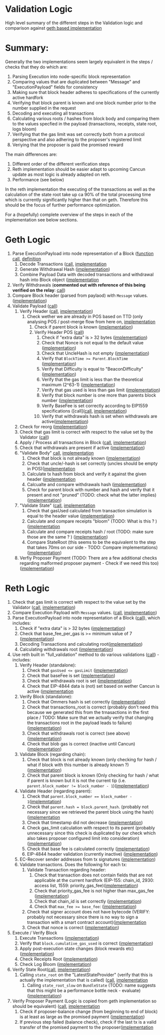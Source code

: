 # Validation Logic
High level summary of the different steps in the Validation logic and comparison against [geth based implementation](https://github.com/ultrasoundmoney/builder/pull/1)

# Summary:
Generally the two implementations seem largely equivalent in the steps / checks that they do which are:
1. Parsing Execution into node-specific block representation
2. Comparing values that are duplicated between "Message" and "ExecutionPayload" fields for consistency
3. Making sure that block header adheres to specifications of the currently active hardfork 
4. Verifying that block parent is known and one block number prior to the number supplied in the request
4. Decoding and executing all transactions
5. Calculating various roots / hashes from block body and comparing them to the values specfied in the payload (transactions, receipts, state root, logs bloom)
6. Verifying that the gas limit was set correctly both from a protocol perspective and also adhering to the proposer's registered limit
7. Veriying that the proposer is paid the promised reward

The main differences are:
1. Different order of the different verification steps
2. Reth implementation should be easier adapt to upcoming Cancun update as most logic is already adapted on reth.
3. Performance (see below)

In the reth implementation the executing of the transactions as well as the calculation of the state root take up ca 90% of the total processing time which is currently significantly higher than that on geth. Therefore this should be the focus of further performance optimization.

For a (hopefully) complete overview of the steps in each of the implementation see below sections.

# Geth Logic
1. Parse ExecutionPayload into node representation of a Block ([function call](https://github.com/ultrasoundmoney/builder/blob/aa8f1a597901f303551b21d2bbf637dea1205624/eth/block-validation/api.go#L124), [definition](https://github.com/ultrasoundmoney/builder/blob/aa8f1a597901f303551b21d2bbf637dea1205624/beacon/engine/types.go#L276)
    1.  Decode Transactions ([call](https://github.com/ultrasoundmoney/builder/blob/aa8f1a597901f303551b21d2bbf637dea1205624/beacon/engine/types.go#L282), [implementation](https://github.com/ultrasoundmoney/builder/blob/aa8f1a597901f303551b21d2bbf637dea1205624/beacon/engine/types.go#L145)
    2.  Generate Withdrawal Hash ([implementation](https://github.com/ultrasoundmoney/builder/blob/aa8f1a597901f303551b21d2bbf637dea1205624/beacon/engine/types.go#L287-L296))
    3.  Combine Payload Data with decoded transactions and withdrawal hash into Block object ([implementation](https://github.com/ultrasoundmoney/builder/blob/aa8f1a597901f303551b21d2bbf637dea1205624/beacon/engine/types.go#L306-L324)
2. Verify Withdrawals (**commented out with reference of this being verified on the relay**: [call](https://github.com/ultrasoundmoney/builder/blob/aa8f1a597901f303551b21d2bbf637dea1205624/eth/block-validation/api.go#L129-L133))
3. Compare Block header (parsed from paylaod) with `Message` values. ([implementation](https://github.com/ultrasoundmoney/builder/blob/aa8f1a597901f303551b21d2bbf637dea1205624/eth/block-validation/api.go#L135-L150))
4. Validate Payload ([call](https://github.com/ultrasoundmoney/builder/blob/aa8f1a597901f303551b21d2bbf637dea1205624/eth/block-validation/api.go#L154))
    1. Verify Header ([call](https://github.com/ultrasoundmoney/builder/blob/aa8f1a597901f303551b21d2bbf637dea1205624/core/blockchain.go#L2499), [implementation](https://github.com/ultrasoundmoney/builder/blob/aa8f1a597901f303551b21d2bbf637dea1205624/consensus/beacon/consensus.go#L81))
        1. Check wether we are already in POS based on TTD (only analysing POS / post-merge flow from here on, [implementation](https://github.com/ultrasoundmoney/builder/blob/aa8f1a597901f303551b21d2bbf637dea1205624/consensus/beacon/consensus.go#L82-L95)
            1. Check if parent block is known ([implementation](https://github.com/ultrasoundmoney/builder/blob/aa8f1a597901f303551b21d2bbf637dea1205624/consensus/beacon/consensus.go#L90-L93))
            1. Verify Header POS ([call](https://github.com/ultrasoundmoney/builder/blob/aa8f1a597901f303551b21d2bbf637dea1205624/consensus/beacon/consensus.go#L95))
                1. Check if "extra data" is > 32 bytes ([implementation](https://github.com/ultrasoundmoney/builder/blob/aa8f1a597901f303551b21d2bbf637dea1205624/consensus/beacon/consensus.go#L229-L231))
                2. Check that Nonce is not equal to the default value ([implementation](https://github.com/ultrasoundmoney/builder/blob/aa8f1a597901f303551b21d2bbf637dea1205624/consensus/beacon/consensus.go#L233-L235))
                3. Check that UncleHash is not empty ([implementation](https://github.com/ultrasoundmoney/builder/blob/aa8f1a597901f303551b21d2bbf637dea1205624/consensus/beacon/consensus.go#L236-L238))
                4. Verify that `BlockTime >= Parent.BlockTime` ([implementation](https://github.com/ultrasoundmoney/builder/blob/aa8f1a597901f303551b21d2bbf637dea1205624/consensus/beacon/consensus.go#L239-L242))
                5. Verify that Difficulty is equal to "BeaconDifficulty" ([implementation](https://github.com/ultrasoundmoney/builder/blob/aa8f1a597901f303551b21d2bbf637dea1205624/consensus/beacon/consensus.go#L244-L246))
                6. Verify that the gas limit is less than the theoretical maximum (2^63-1) ([implementation](https://github.com/ultrasoundmoney/builder/blob/aa8f1a597901f303551b21d2bbf637dea1205624/consensus/beacon/consensus.go#L247))
                7. Verify that gas used is less than gas limit ([implementation](https://github.com/ultrasoundmoney/builder/blob/aa8f1a597901f303551b21d2bbf637dea1205624/consensus/beacon/consensus.go#L251))
                8. Verify that block number is one more than parents block number ([implementation](https://github.com/ultrasoundmoney/builder/blob/aa8f1a597901f303551b21d2bbf637dea1205624/consensus/beacon/consensus.go#L255-L258))
                9. Verify BaseFee is set correctly according to EIP1559 specifications ([call]([call](https://github.com/ultrasoundmoney/builder/blob/aa8f1a597901f303551b21d2bbf637dea1205624/consensus/beacon/consensus.go#L260), [implementation](https://github.com/ultrasoundmoney/builder/blob/aa8f1a597901f303551b21d2bbf637dea1205624/consensus/misc/eip1559.go#L32-L52))
                10. Verify that withdrawals hash is set when withdrawals are active([implementation](https://github.com/ultrasoundmoney/builder/blob/aa8f1a597901f303551b21d2bbf637dea1205624/consensus/beacon/consensus.go#L263-L270))
    2. Check for reorg ([implementation](https://github.com/ultrasoundmoney/builder/blob/aa8f1a597901f303551b21d2bbf637dea1205624/core/blockchain.go#L2503-L2507))
    3. Check that gas limit is correct with respect to the value set by the Validator ([call](https://github.com/ultrasoundmoney/builder/blob/aa8f1a597901f303551b21d2bbf637dea1205624/core/blockchain.go#L2514-L2518))
    4. Apply / Process all transactions in Block ([call](https://github.com/ultrasoundmoney/builder/blob/aa8f1a597901f303551b21d2bbf637dea1205624/core/blockchain.go#L2532-L2535), [implementation](https://github.com/ultrasoundmoney/builder/blob/aa8f1a597901f303551b21d2bbf637dea1205624/core/state_processor.go#L59))
    5. Check that withdrawals are present if active ([implementation](https://github.com/ultrasoundmoney/builder/blob/aa8f1a597901f303551b21d2bbf637dea1205624/core/blockchain.go#L2537-L2550))
    6. "Validate Body" [call](https://github.com/ultrasoundmoney/builder/blob/aa8f1a597901f303551b21d2bbf637dea1205624/core/blockchain.go#L2551), [implementation](https://github.com/ultrasoundmoney/builder/blob/aa8f1a597901f303551b21d2bbf637dea1205624/core/block_validator.go#L53)
        1. Check that block is not already known ([implementation](https://github.com/ultrasoundmoney/builder/blob/aa8f1a597901f303551b21d2bbf637dea1205624/core/block_validator.go#L54-L57))
        2. Check that uncle/-hash is set correctly (uncles should be empty in POS)([implementation](https://github.com/ultrasoundmoney/builder/blob/aa8f1a597901f303551b21d2bbf637dea1205624/core/block_validator.go#L61-L67)
        3. Calculate tx hash from block and verify it against the given header ([implementation](https://github.com/ultrasoundmoney/builder/blob/aa8f1a597901f303551b21d2bbf637dea1205624/core/block_validator.go#L68-L70)
        4. Calcualte and compare withdrawals hash ([implementation](https://github.com/ultrasoundmoney/builder/blob/aa8f1a597901f303551b21d2bbf637dea1205624/core/block_validator.go#L71-L84))
        5. Check for parent block with number and hash and verify that it present and not "pruned" (TODO: check what the latter implies) ([implementation](https://github.com/ultrasoundmoney/builder/blob/aa8f1a597901f303551b21d2bbf637dea1205624/core/block_validator.go#L85-L90))
    7. "Validate State" ([call](https://github.com/ultrasoundmoney/builder/blob/aa8f1a597901f303551b21d2bbf637dea1205624/core/blockchain.go#L2555), [implementation](https://github.com/ultrasoundmoney/builder/blob/aa8f1a597901f303551b21d2bbf637dea1205624/core/block_validator.go#L96)
        1. Check that gasUsed calculated from transaction simulation is equal to the header value ([implementation](https://github.com/ultrasoundmoney/builder/blob/aa8f1a597901f303551b21d2bbf637dea1205624/core/block_validator.go#L98-L100))
        2. Calculate and compare receipts "bloom" (TODO: What is this ? ) ([implementation]( https://github.com/ultrasoundmoney/builder/blob/aa8f1a597901f303551b21d2bbf637dea1205624/core/block_validator.go#L103-L106)
        3. Calculate and compare receipts hash / root (TODO: make sure those are the same ? ) ([implementation](https://github.com/ultrasoundmoney/builder/blob/aa8f1a597901f303551b21d2bbf637dea1205624/core/block_validator.go#L107-L111))
        4. Compare StateRoot (this seems to be the equivalent to the step that takes 70ms on our side - TODO: Compare implementations) ([implementation](https://github.com/ultrasoundmoney/builder/blob/aa8f1a597901f303551b21d2bbf637dea1205624/core/block_validator.go#L114-L116))
    8. Verfiy Proposer Payment (TODO: There are a few additional checks regarding malformed proposer payment - Check if we need this too) ([implementation](https://github.com/ultrasoundmoney/builder/blob/aa8f1a597901f303551b21d2bbf637dea1205624/core/blockchain.go#L2559-L2612))

# Reth Logic
1. Check that gas limit is correct with respect to the value set by the Validator ([call](https://github.com/ckoopmann/reth-block-validator/blob/f632700f71db16f3797152dcf9fe309cde72afce/src/rpc/validation.rs#L78), [implementation](https://github.com/ckoopmann/reth-block-validator/blob/f632700f71db16f3797152dcf9fe309cde72afce/src/rpc/validation.rs#L224-L245))
2. Compare Execution Payload with `Message` values. ([call](https://github.com/ckoopmann/reth-block-validator/blob/f632700f71db16f3797152dcf9fe309cde72afce/src/rpc/validation.rs#L81), [implementation](https://github.com/ckoopmann/reth-block-validator/blob/f632700f71db16f3797152dcf9fe309cde72afce/src/rpc/validation.rs#L122))
3. Parse ExecutionPayload into node representation of a Block ([call](https://github.com/ckoopmann/reth-block-validator/blob/f632700f71db16f3797152dcf9fe309cde72afce/src/rpc/validation.rs#L85)), which includes:
    1. Check if "extra data" is > 32 bytes ([implementation](https://github.com/paradigmxyz/reth/blob/9fe3b02c2133ee27e79e0c9bfea92b174891bb81/crates/rpc/rpc-types-compat/src/engine/payload.rs#L15))
    1. Check that base_fee_per_gas is >= minimum value of 7 ([implementation](https://github.com/paradigmxyz/reth/blob/9fe3b02c2133ee27e79e0c9bfea92b174891bb81/crates/rpc/rpc-types-compat/src/engine/payload.rs#L19))
    1. Decoding Transactions and calculating root([implementation](https://github.com/paradigmxyz/reth/blob/9fe3b02c2133ee27e79e0c9bfea92b174891bb81/crates/rpc/rpc-types-compat/src/engine/payload.rs#L23))
    1. Calculating withdrawals root ([implementation](https://github.com/paradigmxyz/reth/blob/9fe3b02c2133ee27e79e0c9bfea92b174891bb81/crates/rpc/rpc-types-compat/src/engine/payload.rs#L72))
1. Use reth built in "full_validation" method to do various validations ([call](https://github.com/ckoopmann/reth-block-validator/blob/f632700f71db16f3797152dcf9fe309cde72afce/src/rpc/validation.rs#L87)) - includes:
    1. Verify Header (standalone):
        1. Check that `gasUsed <= gasLimit` ([implementation](https://github.com/paradigmxyz/reth/blob/9fe3b02c2133ee27e79e0c9bfea92b174891bb81/crates/consensus/common/src/validation.rs#L22))
        2. Check that baseFee is set ([implementation](https://github.com/paradigmxyz/reth/blob/9fe3b02c2133ee27e79e0c9bfea92b174891bb81/crates/consensus/common/src/validation.rs#L30))
        3. Check that withdrawals root is set ([implementation](https://github.com/paradigmxyz/reth/blob/9fe3b02c2133ee27e79e0c9bfea92b174891bb81/crates/consensus/common/src/validation.rs#L38))
        4. Check that EIP-4844 data is (not) set based on wether Cancun is active ([implementation](https://github.com/paradigmxyz/reth/blob/9fe3b02c2133ee27e79e0c9bfea92b174891bb81/crates/consensus/common/src/validation.rs#L49)
   1. Verify Block (standalone):
        1. Check that Ommers hash is set correctly ([implementation](https://github.com/paradigmxyz/reth/blob/9fe3b02c2133ee27e79e0c9bfea92b174891bb81/crates/consensus/common/src/validation.rs#L206))
        2. Check that transactions_root is correct (probably don't need this because we generated this from the trnasactions in the first place / TODO: Make sure that we actually verify that changing the transactions root in the payload leads to failure) ([implementation](https://github.com/paradigmxyz/reth/blob/9fe3b02c2133ee27e79e0c9bfea92b174891bb81/crates/consensus/common/src/validation.rs#L214))
        3. Check that withdrawals root is correct (see above) ([implementation](https://github.com/paradigmxyz/reth/blob/9fe3b02c2133ee27e79e0c9bfea92b174891bb81/crates/consensus/common/src/validation.rs#L222))
        4. Check that blob gas is correct (inactive until Cancun)([implementation](https://github.com/paradigmxyz/reth/blob/9fe3b02c2133ee27e79e0c9bfea92b174891bb81/crates/consensus/common/src/validation.rs#L239))
    1. Validate Block (regarding chain):
        1. Check that block is not already known (only checking for hash / what if block with this number is already known ?)([implementation](https://github.com/paradigmxyz/reth/blob/9fe3b02c2133ee27e79e0c9bfea92b174891bb81/crates/consensus/common/src/validation.rs#L373))
        2. Check that parent block is known (Only checking for hash / what if parent is known but it is not the current tip (i.e. `parent.block_number != block_number - 1`)([implementation](https://github.com/paradigmxyz/reth/blob/9fe3b02c2133ee27e79e0c9bfea92b174891bb81/crates/consensus/common/src/validation.rs#L378))
    1. Validate Header (regarding parent):
        1. Check that `parent.block_number == block_number - 1`([implemntation](https://github.com/paradigmxyz/reth/blob/9fe3b02c2133ee27e79e0c9bfea92b174891bb81/crates/consensus/common/src/validation.rs#L294))
        2. Check that `parent.hash = block.parent_hash`. (probably not necessary since we retrieved the parent block using the hash)([implementation](https://github.com/paradigmxyz/reth/blob/9fe3b02c2133ee27e79e0c9bfea92b174891bb81/crates/consensus/common/src/validation.rs#L301)
        3. Check that timestamp did not decrease ([implementation](https://github.com/paradigmxyz/reth/blob/9fe3b02c2133ee27e79e0c9bfea92b174891bb81/crates/consensus/common/src/validation.rs#L308))
        4. Check gas_limit calculation with respect to its parent (probably unnecessary since this check is duplicated by our check which also takes proposer configured limit into consideration) ([implementation](https://github.com/paradigmxyz/reth/blob/9fe3b02c2133ee27e79e0c9bfea92b174891bb81/crates/consensus/common/src/validation.rs#L256))
        5. Check that base fee is calculated correctly ([implementation](https://github.com/paradigmxyz/reth/blob/9fe3b02c2133ee27e79e0c9bfea92b174891bb81/crates/consensus/common/src/validation.rs#L331C1-L331C1))
        6. EIP-4844 header validation (currently inactive) ([implementation](https://github.com/paradigmxyz/reth/blob/9fe3b02c2133ee27e79e0c9bfea92b174891bb81/crates/consensus/common/src/validation.rs#L353))
    1. EC-Recover sender addresses from tx signatures ([implementation](https://github.com/paradigmxyz/reth/blob/9fe3b02c2133ee27e79e0c9bfea92b174891bb81/crates/consensus/common/src/validation.rs#L398))
    1. Validate transactions. Does the following for each tx:
        1. Validate Transaction regarding header:
            1. Check that transaction does not contain fields that are not applicable at the current hardfork (EIP-155: chain_id, 2930: access list, 1559: priority_gas_fee)([implementation](https://github.com/paradigmxyz/reth/blob/9fe3b02c2133ee27e79e0c9bfea92b174891bb81/crates/consensus/common/src/validation.rs#L72))
            1. Check that priority_gas_fee is not higher than max_gas_fee ([implementation](https://github.com/paradigmxyz/reth/blob/9fe3b02c2133ee27e79e0c9bfea92b174891bb81/crates/consensus/common/src/validation.rs#L115))
            1. Check that chain_id is set correctly ([implementation](https://github.com/paradigmxyz/reth/blob/9fe3b02c2133ee27e79e0c9bfea92b174891bb81/crates/consensus/common/src/validation.rs#L125))
            1. Check that `max_fee >= base_fee`: ([implementation](https://github.com/paradigmxyz/reth/blob/9fe3b02c2133ee27e79e0c9bfea92b174891bb81/crates/consensus/common/src/validation.rs#L132))
        1. Check that signer account does not have bytecode (VERIFY: probably not necessary since there is no way to sign a transaction with a smart contract account)([implementation](https://github.com/paradigmxyz/reth/blob/9fe3b02c2133ee27e79e0c9bfea92b174891bb81/crates/consensus/common/src/validation.rs#L174)
        2. Check that nonce is correct ([implementation](https://github.com/paradigmxyz/reth/blob/9fe3b02c2133ee27e79e0c9bfea92b174891bb81/crates/consensus/common/src/validation.rs#L187))
1. Execute / Verify Block
    1. Execute Transactions ([implementation](https://github.com/paradigmxyz/reth/blob/9fe3b02c2133ee27e79e0c9bfea92b174891bb81/crates/revm/src/processor.rs#L438))
    1. Verify that `block.cumulative_gas_used` is correct ([implementation](https://github.com/paradigmxyz/reth/blob/9fe3b02c2133ee27e79e0c9bfea92b174891bb81/crates/revm/src/processor.rs#L297C14-L297C14))
    1. Apply post-execution state changes (block rewards etc) ([implementation](https://github.com/paradigmxyz/reth/blob/9fe3b02c2133ee27e79e0c9bfea92b174891bb81/crates/revm/src/processor.rs#L210))
    2. Check Receipts Root ([implementation](https://github.com/paradigmxyz/reth/blob/9fe3b02c2133ee27e79e0c9bfea92b174891bb81/crates/revm/src/processor.rs#L546))
    3. Check Log Bloom ([implementation](https://github.com/paradigmxyz/reth/blob/9fe3b02c2133ee27e79e0c9bfea92b174891bb81/crates/revm/src/processor.rs#L554))
1. Verify State Root([call](https://github.com/ckoopmann/reth-block-validator/blob/aa1a4b848fc31c8a0a7cd14d16681547759ffb3d/src/rpc/validation.rs#L93), [implementation](https://github.com/ckoopmann/reth-block-validator/blob/aa1a4b848fc31c8a0a7cd14d16681547759ffb3d/src/rpc/validation.rs#L172))
    1. Calling `state_root` on the "LatestStateProvider" (verify that this is actually the implementation that is called) ([call](https://github.com/ckoopmann/reth-block-validator/blob/aa1a4b848fc31c8a0a7cd14d16681547759ffb3d/src/rpc/validation.rs#L179), [implementation](https://github.com/paradigmxyz/reth/blob/9fe3b02c2133ee27e79e0c9bfea92b174891bb81/crates/storage/provider/src/providers/state/latest.rs#L63)
        1. Calling `state_root_slow` on `BundleState` (TODO: name suggests that this might be a performance bottle neck - evaluate) ([implementation](https://github.com/paradigmxyz/reth/blob/9fe3b02c2133ee27e79e0c9bfea92b174891bb81/crates/storage/provider/src/bundle_state/bundle_state_with_receipts.rs#L213C17-L213C17))
1. Verify Proposer Payment (Logic is copied from geth implementation so should be equivalent) ([call](https://github.com/ckoopmann/reth-block-validator/blob/aa1a4b848fc31c8a0a7cd14d16681547759ffb3d/src/rpc/validation.rs#L95), [implementation](https://github.com/ckoopmann/reth-block-validator/blob/aa1a4b848fc31c8a0a7cd14d16681547759ffb3d/src/rpc/validation.rs#L190) 
    1. Check if proposer-balance change (from beginning to end of block)  is at least as large as the promised payment ([implementation](https://github.com/ckoopmann/reth-block-validator/blob/aa1a4b848fc31c8a0a7cd14d16681547759ffb3d/src/rpc/validation.rs#L311))
    1. If previous step failed (balance check), check if the  last tx is a valid transfer of the promised payment to the proposer([implementation](https://github.com/ckoopmann/reth-block-validator/blob/aa1a4b848fc31c8a0a7cd14d16681547759ffb3d/src/rpc/validation.rs#L249)

        

